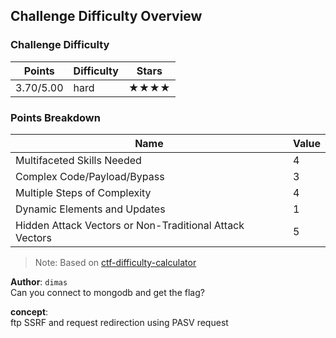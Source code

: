 ## Challenge Difficulty Overview
### Challenge Difficulty
| Points | Difficulty | Stars |
|--------|------------|-------|
| 3.70/5.00 | hard | ★★★★ |

### Points Breakdown
| Name | Value |
|------|-------|
| Multifaceted Skills Needed | 4 |
| Complex Code/Payload/Bypass | 3 |
| Multiple Steps of Complexity | 4 |
| Dynamic Elements and Updates | 1 |
| Hidden Attack Vectors or Non-Traditional Attack Vectors | 5 |

> Note: Based on [ctf-difficulty-calculator](https://github.com/dimasma0305/ctf-challenge-difficulty-calculator)



**Author**: `dimas`\
Can you connect to mongodb and get the flag?

**concept**:\
ftp SSRF and request redirection using PASV request
